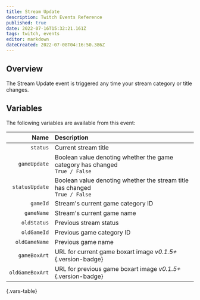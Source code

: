 ```yaml
---
title: Stream Update
description: Twitch Events Reference
published: true
date: 2022-07-16T15:32:21.161Z
tags: twitch, events
editor: markdown
dateCreated: 2022-07-08T04:16:50.386Z
---
```


## Overview

The Stream Update event is triggered any time your stream category or title changes.

## Variables

The following variables are available from this event:

| Name | Description |
|-----:|:------------|
| `status` | Current stream title
| `gameUpdate` | Boolean value denoting whether the game category has changed <br> `True / False`
| `statusUpdate` | Boolean value denoting whether the stream title has changed <br> `True / False`
| `gameId` | Stream's current game category ID
| `gameName` | Stream's current game name
| `oldStatus` | Previous stream status
| `oldGameId` | Previous game category ID
| `oldGameName` | Previous game name
| `gameBoxArt` | URL for current game boxart image *v0.1.5+*{.version-badge}
| `oldGameBoxArt` | URL for previous game boxart image *v0.1.5+*{.version-badge}
{.vars-table}